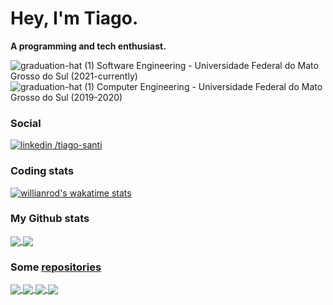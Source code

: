# Hey, I'm Tiago.
**A programming and tech enthusiast.**

![graduation-hat (1)](https://user-images.githubusercontent.com/53698082/125193366-07a1bf80-e21a-11eb-945b-7d96d8a876e8.png) Software Engineering - Universidade Federal do Mato Grosso do Sul (2021-currently)</br>
![graduation-hat (1)](https://user-images.githubusercontent.com/53698082/125193366-07a1bf80-e21a-11eb-945b-7d96d8a876e8.png) Computer Engineering - Universidade Federal do Mato Grosso do Sul (2019-2020)

### Social

[![linkedin](https://user-images.githubusercontent.com/53698082/125190824-22ba0280-e20d-11eb-99f8-620ad8fd0aee.png) /tiago-santi](https://www.linkedin.com/in/tiago-santi/)

### Coding stats

[![willianrod's wakatime stats](https://github-readme-stats.vercel.app/api/wakatime?username=TiagoSanti&range=last_7_days&layout=compact&theme=dark&custom_title=Last%207%20Days%20Most%20Used%20Languages)](https://wakatime.com/@TiagoSanti)

### My Github stats

<a href="https://github.com/TiagoSanti">
  <img align="center" src="https://github-readme-stats.vercel.app/api?username=TiagoSanti&layout=compact&show_icons=true&theme=dark" />
</a>
<a href="https://github.com/anuraghazra/github-readme-stats">
  <img align="center" src="https://github-readme-stats.vercel.app/api/top-langs/?username=TiagoSanti&layout=compact&show_icons=true&theme=dark&exclude_repo=hackatruck-2021" />
</a>

### Some [repositories](https://github.com/TiagoSanti?tab=repositories)

<a href="https://github.com/TiagoSanti/analise-lexica">
  <img align="center" src="https://github-readme-stats.vercel.app/api/pin/?username=TiagoSanti&repo=analise-lexica&theme=dark" />
</a>
<a href="https://github.com/TiagoSanti/trab-prog2-lista-encadeada">
  <img align="center" src="https://github-readme-stats.vercel.app/api/pin/?username=TiagoSanti&repo=trab-prog2-lista-encadeada&theme=dark" />
</a>
<a href="https://github.com/TiagoSanti/controle-de-emprestimos-progmov-trab1">
  <img align="center" src="https://github-readme-stats.vercel.app/api/pin/?username=TiagoSanti&repo=controle-de-emprestimos-progmov-trab1&theme=dark" />
</a>
<a href="https://github.com/TiagoSanti/uri-solutions">
  <img align="center" src="https://github-readme-stats.vercel.app/api/pin/?username=TiagoSanti&repo=uri-solutions&theme=dark" />
  </a>
